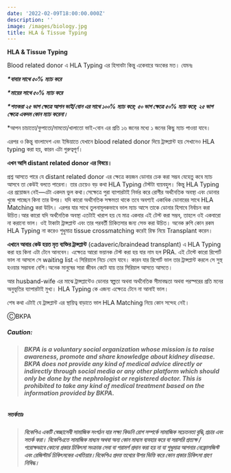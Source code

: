 ```yaml
---
date: '2022-02-09T18:00:00.000Z'
description: ''
image: /images/biology.jpg
title: HLA & Tissue Typing
---
```





**HLA & Tissue Typing**

Blood related donor এ HLA Typing এর হিসাবটা কিন্তু একেবারে অংকের মত। যেমনঃ

**_*বাবার সাথে ৫০% ম্যাচ করে_**

**_*মায়ের সাথে ৫০% ম্যাচ করে_**

**_*শতকরা ২৫ ভাগ ক্ষেত্রে আপন ভাই/বোন এর সাথে ১০০% ম্যাচ করে; ৫০ ভাগ ক্ষেত্রে ৫০% ম্যাচ করে; ২৫ ভাগ ক্ষেত্রে একদম কোন ম্যাচ করেনা।_**

\*আপন চাচাতো/ফুপাতো/মামতো/খালাতো ভাই-বোন এর প্রতি ১৬ জনের মধ্যে ১ জনের কিছু ম্যাচ পাওয়া যাবে।

এরপর ও কিন্তু বাংলাদেশ এবং ইন্ডিয়াতে যেখানে blood related donor দিয়ে ট্রান্সপ্লান্ট হয় সেখানেও HLA typing করা হয়, কারন এটা গুরুত্বপূর্ণ।

**এখন আসি distant related donor এর বিষয়ে।**

প্রশ্ন আসতে পারে যে distant related donor এর ক্ষেত্রে কয়জন ডোনার চেক করা সম্ভব যেহেতু কবে ম্যাচ আসবে তা কেউই বলতে পারেনা। তার চেয়েও বড় কথা HLA Typing টেস্টটা ব্যয়বহুল। কিন্তু HLA Typing এর প্রয়োজন নেই—এটা একদম ভুল কথা।সেক্ষেত্রে পুরা ব্যাপারটাই নির্ভর করে রোগীর অর্থনৈতিক অবস্থা এবং ডোনার খুজে পাচ্ছেন কিনা তার উপর। যদি কারো অর্থনৈতিক সক্ষমতা থাকে তবে অবশ্যই একাধিক ডোনারের সাথে HLA Matching করা উচিৎ। এরপর যার সাথে তুলনামূলকভাবে ভাল ম্যাচ আসে তাকে ডোনার হিসাবে নির্বাচন করা উচিত।আর কারো যদি অর্থনৈতিক অবস্থা এতটাই খারাপ হয় যে মাত্র একবার এই টেস্ট করা সম্ভব, তাহলে ওই একবারো না করানো ভাল। ওই টাকাটা ট্রান্সপ্লান্ট এবং তার পরবর্তী চিকিতসার জন্য সেভ করা উচিত। অনেক রুগি কোন রকম HLA Typing না করেও শুধুমাত্র tissue crossmatching করেই রিস্ক নিয়ে Transplant করেন।

**এখানে আবার কেউ হয়ত মৃত ব্যক্তির ট্রান্সপ্লান্ট** (cadaveric/braindead transplant) এ HLA Typing করা হয় কিনা এটা টেনে আনবেন। এক্ষেত্রে আরো ভয়ানক টেস্ট করা হয় যার নাম হল PRA. এই টেস্টে কারো রিপোর্ট ভাল না আসলে সে waiting list এ সিরিয়ালে নিচে নেমে যাবে। কারন যার রিপোর্ট ভাল তার ট্রান্সপ্লান্ট করলে সে সুস্থ হওয়ার সম্ভাবনা বেশি।অনেক মানুষের সারা জীবন কেটে যায় তার সিরিয়াল আসতে আসতে।

আর husband-wife এর মাঝে ট্রান্সপ্লান্টেও ডোনার স্বল্পতা অথবা অর্থনৈতিক সীমাবদ্ধতা অথবা পরস্পরের প্রতি মনের অনুভূতির ব্যাপারটাই মুখ্য। HLA Typing কে এজন্য এক্ষেত্রে টেনে না আনাই ভাল।

শেষ কথা এটাই যে ট্রান্সপ্লান্ট এর স্থায়িত্ব বাড়াতে ভাল HLA Matching নিয়ে কোন সন্দেহ নেই।

ⒸBKPA

##### **Caution:**

> ###### **BKPA is a voluntary social organization whose mission is to raise awareness, promote and share knowledge about kidney disease. BKPA does not provide any kind of medical advice directly or indirectly through social media or any other platform which should only be done by the nephrologist or registered doctor. This is prohibited to take any kind of medical treatment based on the information provided by BKPA.**

##### **সতর্কতাঃ**

> ###### **বিকেপিএ একটি স্বেচ্ছাসেবী সামাজিক সংগঠন যার লক্ষ্য কিডনি রোগ সম্পর্কে সামাজিক সচেতনতা বৃদ্ধি,প্রচার এবং সতর্ক করা। বিকেপিএতে সামাজিক মাধ্যম অথবা অন্য কোন মাধ্যম ব্যবহার করে বা সরাসরি প্রত্যক্ষ / পরোক্ষভাবে কোনো প্রকার চিকিৎসা সংক্রান্ত সেবা বা পরামর্শ প্রদান করা হয় না যা শুধুমাত্র আপনার নেফ্রোলজিস্ট এবং রেজিস্টার্ড চিকিৎসকের এখতিয়ার।বিকেপিএ প্রদত্ত তথ্যের উপর ভিত্তি করে কোন প্রকার চিকিৎসা গ্রহণ নিষিদ্ধ।**
